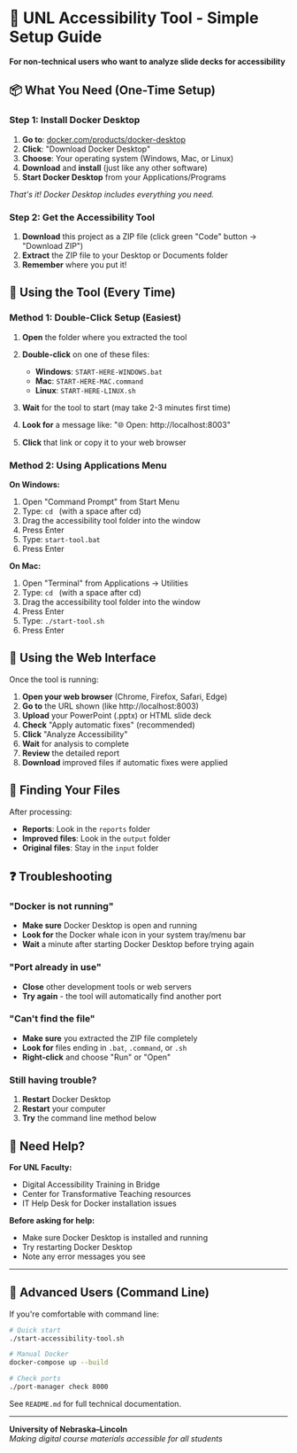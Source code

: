 # 🎯 UNL Accessibility Tool - Simple Setup Guide

**For non-technical users who want to analyze slide decks for accessibility**

## 📦 What You Need (One-Time Setup)

### Step 1: Install Docker Desktop
1. **Go to**: [docker.com/products/docker-desktop](https://docker.com/products/docker-desktop)
2. **Click**: "Download Docker Desktop"
3. **Choose**: Your operating system (Windows, Mac, or Linux)
4. **Download** and **install** (just like any other software)
5. **Start Docker Desktop** from your Applications/Programs

*That's it! Docker Desktop includes everything you need.*

### Step 2: Get the Accessibility Tool
1. **Download** this project as a ZIP file (click green "Code" button → "Download ZIP")
2. **Extract** the ZIP file to your Desktop or Documents folder
3. **Remember** where you put it!

## 🚀 Using the Tool (Every Time)

### Method 1: Double-Click Setup (Easiest)

1. **Open** the folder where you extracted the tool
2. **Double-click** on one of these files:
   - **Windows**: `START-HERE-WINDOWS.bat`
   - **Mac**: `START-HERE-MAC.command`
   - **Linux**: `START-HERE-LINUX.sh`

3. **Wait** for the tool to start (may take 2-3 minutes first time)
4. **Look for** a message like: "🌐 Open: http://localhost:8003"
5. **Click** that link or copy it to your web browser

### Method 2: Using Applications Menu

**On Windows:**
1. Open "Command Prompt" from Start Menu
2. Type: `cd ` (with a space after cd)
3. Drag the accessibility tool folder into the window
4. Press Enter
5. Type: `start-tool.bat`
6. Press Enter

**On Mac:**
1. Open "Terminal" from Applications → Utilities
2. Type: `cd ` (with a space after cd)  
3. Drag the accessibility tool folder into the window
4. Press Enter
5. Type: `./start-tool.sh`
6. Press Enter

## 📁 Using the Web Interface

Once the tool is running:

1. **Open your web browser** (Chrome, Firefox, Safari, Edge)
2. **Go to** the URL shown (like http://localhost:8003)
3. **Upload** your PowerPoint (.pptx) or HTML slide deck
4. **Check** "Apply automatic fixes" (recommended)
5. **Click** "Analyze Accessibility"
6. **Wait** for analysis to complete
7. **Review** the detailed report
8. **Download** improved files if automatic fixes were applied

## 📂 Finding Your Files

After processing:
- **Reports**: Look in the `reports` folder
- **Improved files**: Look in the `output` folder
- **Original files**: Stay in the `input` folder

## ❓ Troubleshooting

### "Docker is not running"
- **Make sure** Docker Desktop is open and running
- **Look for** the Docker whale icon in your system tray/menu bar
- **Wait** a minute after starting Docker Desktop before trying again

### "Port already in use"
- **Close** other development tools or web servers
- **Try again** - the tool will automatically find another port

### "Can't find the file"
- **Make sure** you extracted the ZIP file completely
- **Look for** files ending in `.bat`, `.command`, or `.sh`
- **Right-click** and choose "Run" or "Open"

### Still having trouble?
1. **Restart** Docker Desktop
2. **Restart** your computer
3. **Try** the command line method below

## 🛟 Need Help?

**For UNL Faculty:**
- Digital Accessibility Training in Bridge
- Center for Transformative Teaching resources
- IT Help Desk for Docker installation issues

**Before asking for help:**
- Make sure Docker Desktop is installed and running
- Try restarting Docker Desktop
- Note any error messages you see

---

## 🔧 Advanced Users (Command Line)

If you're comfortable with command line:

```bash
# Quick start
./start-accessibility-tool.sh

# Manual Docker
docker-compose up --build

# Check ports
./port-manager check 8000
```

See `README.md` for full technical documentation.

---

**University of Nebraska–Lincoln**  
*Making digital course materials accessible for all students*